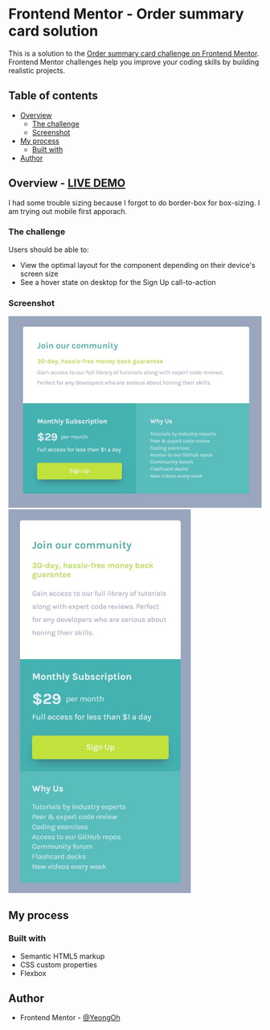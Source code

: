 # Frontend Mentor - Order summary card solution

This is a solution to the [Order summary card challenge on Frontend Mentor](https://www.frontendmentor.io/challenges/order-summary-component-QlPmajDUj). Frontend Mentor challenges help you improve your coding skills by building realistic projects.

## Table of contents

- [Overview](#overview)
  - [The challenge](#the-challenge)
  - [Screenshot](#screenshot)
- [My process](#my-process)
  - [Built with](#built-with)
- [Author](#author)

## Overview - [LIVE DEMO](https://yeongoh.github.io/single-price-grid-component)

I had some trouble sizing because I forgot to do border-box for box-sizing. I am trying out mobile first apporach.

### The challenge

Users should be able to:

- View the optimal layout for the component depending on their device's screen size
- See a hover state on desktop for the Sign Up call-to-action

### Screenshot

![](./screenshot.JPG)
![](./screenshot_mobile.JPG)

## My process

### Built with

- Semantic HTML5 markup
- CSS custom properties
- Flexbox

## Author

- Frontend Mentor - [@YeongOh](https://www.frontendmentor.io/profile/YeongOh)
